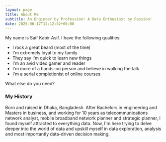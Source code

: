 ```yaml
---
layout: page
title: About Me
subtitle: An Engineer by Profession! A Data Enthusiast by Passion!
date: 2025-06-17T12:12:52+06:00
---
```


My name is Saif Kabir Asif. I have the following qualities:

- I rock a great beard (most of the time)
- I'm extremely loyal to my family
- They say I'm quick to learn new things
- I'm an avid video gamer  and reader
- I'm more of a hands-on person and believe in walking the talk
- I'm a serial completionist of online courses

What else do you need?

### My History

Born and raised in Dhaka, Bangladesh. After Bachelors in  engineering and Masters in business,  and working for 10 years as telecommunications network analyst, mobile broadband network planner and strategic planner, I found myself attracted to everything data. Now, I'm here trying to delve deeper into the world of data and upskill myself in data exploration, analysis and most importantly data-driven decision making.
